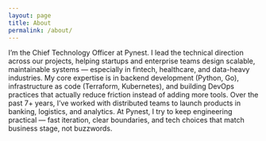 ```yaml
---
layout: page
title: About
permalink: /about/
---
```


I’m the Chief Technology Officer at Pynest. I lead the technical direction across our projects, helping startups and enterprise teams design scalable, maintainable systems — especially in fintech, healthcare, and data-heavy industries. My core expertise is in backend development (Python, Go), infrastructure as code (Terraform, Kubernetes), and building DevOps practices that actually reduce friction instead of adding more tools.
Over the past 7+ years, I’ve worked with distributed teams to launch products in banking, logistics, and analytics. At Pynest, I try to keep engineering practical — fast iteration, clear boundaries, and tech choices that match business stage, not buzzwords.
